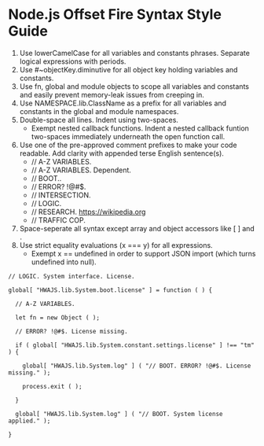 # Node.js Offset Fire Syntax Style Guide

1. Use lowerCamelCase for all variables and constants phrases. Separate logical expressions with periods.
2. Use #~objectKey.diminutive for all object key holding variables and constants.
3. Use fn, global and module objects to scope all variables and constants and easily prevent memory-leak issues from creeping in.
4. Use NAMESPACE.lib.ClassName as a prefix for all variables and constants in the global and module namespaces.
5. Double-space all lines. Indent using two-spaces.
   * Exempt nested callback functions. Indent a nested callback funtion two-spaces immediately underneath the open function call.
7. Use one of the pre-approved comment prefixes to make your code readable. Add clarity with appended terse English sentence(s).
   - // A-Z VARIABLES.
   - // A-Z VARIABLES. Dependent.
   - // BOOT..
   - // ERROR? !@#$.
   - // INTERSECTION.
   - // LOGIC.
   - // RESEARCH. https://wikipedia.org
   - // TRAFFIC COP.
8. Space-seperate all syntax except array and object accessors like [ ] and .
9. Use strict equality evaluations (x === y) for all expressions.
   * Exempt x == undefined in order to support JSON import (which turns undefined into null).

```
// LOGIC. System interface. License.

global[ "HWAJS.lib.System.boot.license" ] = function ( ) {

  // A-Z VARIABLES.

  let fn = new Object ( );

  // ERROR? !@#$. License missing.

  if ( global[ "HWAJS.lib.System.constant.settings.license" ] !== "tm" ) {

    global[ "HWAJS.lib.System.log" ] ( "// BOOT. ERROR? !@#$. License missing." );

    process.exit ( );

  }

  global[ "HWAJS.lib.System.log" ] ( "// BOOT. System license applied." );

}
```
